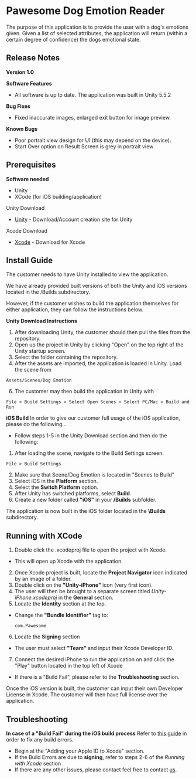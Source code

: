 # Pawesome Dog Emotion Reader
The purpose of this application is to provide the user with a dog's emotions given. Given a list of selected attributes, the application will return (within a certain degree of confidence) the dogs emotional state.

## Release Notes
__Version 1.0__

__Software Features__

* All software is up to date. The application was built in Unity 5.5.2

__Bug Fixes__

* Fixed inaccurate images, enlarged exit button for image preview.

__Known Bugs__

* Poor portrait view design for UI (this may depend on the device).
* Start Over option on Result Screen is grey in portrait view

## Prerequisites
__Software needed__

* Unity 
* XCode (for iOS building/application)


Unity Download

* [Unity](https://unity3d.com/) - Download/Account creation site for Unity

Xcode Download

* [Xcode](https://developer.apple.com/xcode/downloads/
) - Download for Xcode

## Install Guide
The customer needs to have Unity installed to view the application.

We have already provided built versions of both the Unity and iOS versions located in the /Builds subdirectory.

However, if the customer wishes to build the application themselves for either application, they can follow the instructions below.

__Unity Download Instructions__

1. After downloading Unity, the customer should then pull the files from the repository.
2. Open up the project in Unity by clicking "Open" on the top right of the Unity startup screen.
3. Select the folder containing the repository.
5. After the assets are imported, the application is loaded in Unity. Load the scene from
```
Assets/Scenes/Dog Emotion
```
6. The customer may then build the application in Unity with
```
File > Build Settings > Select Open Scenes > Select PC/Mac > Build and Run
```

__iOS Build__
In order to give our customer full usage of the iOS application, please do the following...

* Follow steps 1-5 in the Unity Download section and then do the following:

1. After loading the scene, navigate to the Build Settings screen.
```
File > Build Settings
```
2. Make sure that Scene/Dog Emotion is located in "Scenes to Build"
3. Select iOS in the __Platform__ section.
4. Select the __Switch Platform__ option. 
5. After Unity has switched platforms, select __Build__.
6. Create a new folder called __"iOS"__ in your __/Builds__ subfolder.

The application is now built in the iOS folder located in the __\Builds__ subdirectory.

## Running with XCode
1. Double click the .xcodeproj file to open the project with Xcode.
  * This will open up Xcode with the application. 
2. Once Xcode project is built, locate the __Project Navigator__ icon indicated by an image of a folder.
3. Double click on the __"Unity-iPhone"__ icon (very first icon).
4. The user will then be brought to a separate screen titled _Unity-iPhone.xcodeproj_ in the __General__ section.
5. Locate the __Identity__ section at the top.
  * Change the __"Bundle Identifier"__ tag to:
    ```
    com.Pawesome
    ```
6. Locate the __Signing__ section
  * The user must select __"Team"__ and input their Xcode Developer ID.
7. Connect the desired iPhone to run the application on and click the "Play" button located in the top left of Xcode
  * If there is a "Build Fail", please refer to the __Troubleshooting__ section.

Once the iOS version is built, the customer can input their own Developer License in Xcode.
The customer will then have full license over the application. 

## Troubleshooting
__In case of a "Build Fail" during the iOS build process__
Refer to [this guide](https://unity3d.com/learn/tutorials/topics/mobile-touch/building-your-unity-game-ios-device-testing) in order to fix any build errors.
* Begin at the "Adding your Apple ID to Xcode" section.
* If the Build Errors are due to __signing__, refer to steps 2-6 of the _Running with Xcode_ section
* If there are any other issues, please contact feel free to contact [us](mailto:jarrodblanton13@gmail.com).
